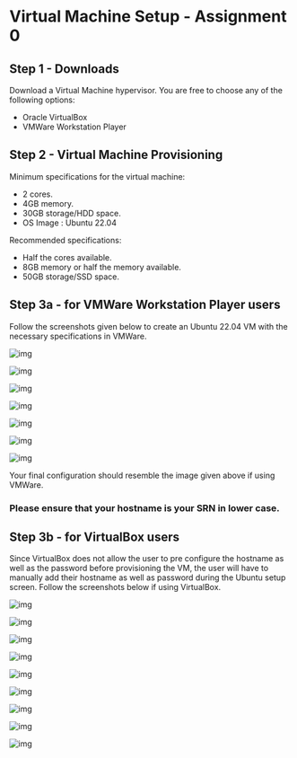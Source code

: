 # Virtual Machine Setup - Assignment 0

## Step 1 - Downloads

Download a Virtual Machine hypervisor. You are free to choose any of the following options:

- Oracle VirtualBox
- VMWare Workstation Player

## Step 2 - Virtual Machine Provisioning

Minimum specifications for the virtual machine:

- 2 cores.
- 4GB memory.
- 30GB storage/HDD space.
- OS Image : Ubuntu 22.04

Recommended specifications:

- Half the cores available.
- 8GB memory or half the memory available.
- 50GB storage/SSD space.

## Step 3a - for VMWare Workstation Player users

Follow the screenshots given below to create an Ubuntu 22.04 VM with the necessary specifications in VMWare.

![img](https://cdn.discordapp.com/attachments/1001143746664091698/1001143791547330630/unknown.png)

![img](https://cdn.discordapp.com/attachments/1001143746664091698/1001143979875782718/unknown.png)

![img](https://cdn.discordapp.com/attachments/1001143746664091698/1001144756283387944/unknown.png)

![img](https://cdn.discordapp.com/attachments/1001143746664091698/1001144902937235567/unknown.png)

![img](https://cdn.discordapp.com/attachments/1001143746664091698/1001145231598690374/unknown.png)

![img](https://cdn.discordapp.com/attachments/1001143746664091698/1001145231598690374/unknown.png)

![img](https://cdn.discordapp.com/attachments/1001143746664091698/1001145718490267759/unknown.png)

Your final configuration should resemble the image given above if using VMWare.

### Please ensure that your hostname is your SRN in lower case.

## Step 3b - for VirtualBox users

Since VirtualBox does not allow the user to pre configure the hostname as well as the password before provisioning the VM, the user will have to manually add their hostname as well as password during the Ubuntu setup screen. Follow the screenshots below if using VirtualBox.

![img](https://cdn.discordapp.com/attachments/1001143746664091698/1003658070964048052/unknown.png)

![img](https://cdn.discordapp.com/attachments/1001143746664091698/1003658148776783932/unknown.png)

![img](https://cdn.discordapp.com/attachments/1001143746664091698/1003658274354245682/unknown.png)

![img](https://cdn.discordapp.com/attachments/1001143746664091698/1003658481624158278/unknown.png)

![img](https://cdn.discordapp.com/attachments/1001143746664091698/1003658536817016952/unknown.png)

![img](https://cdn.discordapp.com/attachments/1001143746664091698/1003658722603712655/unknown.png)

![img](https://cdn.discordapp.com/attachments/1001143746664091698/1003660323015905352/unknown.png)

![img](https://cdn.discordapp.com/attachments/1001143746664091698/1003661073175543871/unknown.png)

![img](https://cdn.discordapp.com/attachments/1001143746664091698/1003663857933373460/unknown.png)
